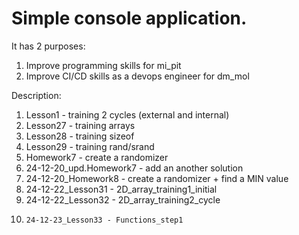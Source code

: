 # Simple console application.
It has 2 purposes:
1) 	Improve programming skills for mi_pit
2) 	Improve CI/CD skills as a devops engineer for dm_mol


Description:
1)	Lesson1 - training 2 cycles (external and internal)
2) 	Lesson27 - training arrays
3) 	Lesson28 - training sizeof
4) 	Lesson29 - training rand/srand
5) 	Homework7 - create a randomizer
6)	24-12-20_upd.Homework7 - add an another solution
7) 	24-12-20_Homework8 - create a randomizer + find a MIN value
8) 	24-12-22_Lesson31 - 2D_array_training1_initial
9) 	24-12-22_Lesson32 - 2D_array_training2_cycle
10) 	24-12-23_Lesson33 - Functions_step1